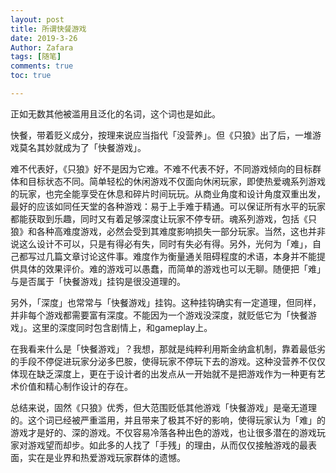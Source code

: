 ```yaml
---
layout: post
title: 所谓快餐游戏
date: 2019-3-26
Author: Zafara
tags: [随笔]
comments: true
toc: true

---
```


 正如无数其他被滥用且泛化的名词，这个词也是如此。

 快餐，带着贬义成分，按理来说应当指代「没营养」。但《只狼》出了后，一堆游戏莫名其妙就成为了「快餐游戏」。

 难不代表好，《只狼》好不是因为它难。不难不代表不好，不同游戏倾向的目标群体和目标状态不同。简单轻松的休闲游戏不仅面向休闲玩家，即使热爱魂系列游戏的玩家，也完全能享受在休息和碎片时间玩玩。从商业角度和设计角度双重出发，最好的应该如同任天堂的各种游戏：易于上手难于精通。可以保证所有水平的玩家都能获取到乐趣，同时又有着足够深度让玩家不停专研。魂系列游戏，包括《只狼》和各种高难度游戏，必然会受到其难度影响损失一部分玩家。当然，这也并非说这么设计不可以，只是有得必有失，同时有失必有得。另外，光何为「难」，自己都写过几篇文章讨论这件事。难度作为衡量通关阻碍程度的术语，本身并不能提供具体的效果评价。难的游戏可以愚蠢，而简单的游戏也可以无聊。随便把「难」与是否属于「快餐游戏」挂钩是很没道理的。

 另外，「深度」也常常与「快餐游戏」挂钩。这种挂钩确实有一定道理，但同样，并非每个游戏都需要富有深度。不能因为一个游戏没深度，就贬低它为「快餐游戏」。这里的深度同时包含剧情上，和gameplay上。

 在我看来什么是「快餐游戏」？我想，那就是纯粹利用斯金纳盒机制，靠着最低劣的手段不停促进玩家分泌多巴胺，使得玩家不停玩下去的游戏。这种没营养不仅仅体现在缺乏深度上，更在于设计者的出发点从一开始就不是把游戏作为一种更有艺术价值和精心制作设计的存在。

 总结来说，固然《只狼》优秀，但大范围贬低其他游戏「快餐游戏」是毫无道理的。这个词已经被严重滥用，并且带来了极其不好的影响，使得玩家认为「难」的游戏才是好的、深的游戏。不仅容易冷落各种出色的游戏，也让很多潜在的游戏玩家对游戏望而却步。如此多的人找了「手残」的理由，从而仅仅接触游戏的最表面，实在是业界和热爱游戏玩家群体的遗憾。

